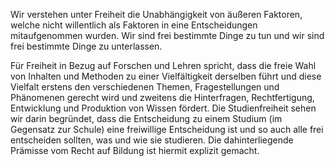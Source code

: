 Wir verstehen unter Freiheit die Unabhängigkeit von äußeren Faktoren, welche nicht willentlich als Faktoren in eine Entscheidungen mitaufgenommen wurden. Wir sind frei bestimmte Dinge zu tun und wir sind frei bestimmte Dinge zu unterlassen.

Für Freiheit in Bezug auf Forschen und Lehren spricht, dass die freie Wahl von Inhalten und Methoden zu einer Vielfältigkeit derselben führt und diese Vielfalt erstens den verschiedenen Themen, Fragestellungen und Phänomenen gerecht wird und zweitens die Hinterfragen, Rechtfertigung, Entwicklung und Produktion von Wissen fördert. Die Studienfreiheit sehen wir darin begründet, dass die Entscheidung zu einem Studium (im Gegensatz zur Schule) eine freiwillige Entscheidung ist und so auch alle frei entscheiden sollten, was und wie sie studieren. Die dahinterliegende Prämisse vom Recht auf Bildung ist hiermit explizit gemacht.
